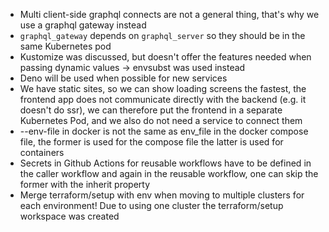 - Multi client-side graphql connects are not a general thing, that's why we use a graphql gateway instead
- `graphql_gateway` depends on `graphql_server` so they should be in the same Kubernetes pod
- Kustomize was discussed, but doesn't offer the features needed when passing dynamic values -> envsubst was used instead
- Deno will be used when possible for new services
- We have static sites, so we can show loading screens the fastest, the frontend app does not communicate directly with the backend (e.g. it doesn't do ssr), we can therefore put the frontend in a separate Kubernetes Pod, and we also do not need a service to connect them
- --env-file in docker is not the same as env_file in the docker compose file, the former is used for the compose file the latter is used for containers
- Secrets in Github Actions for reusable workflows have to be defined in the caller workflow and again in the reusable workflow, one can skip the former with the inherit property
- Merge terraform/setup with env when moving to multiple clusters for each environment! Due to using one cluster the terraform/setup workspace was created
